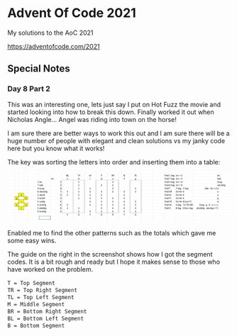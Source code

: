 # Advent Of Code 2021

My solutions to the AoC 2021

https://adventofcode.com/2021

## Special Notes

### Day 8 Part 2

This was an interesting one, lets just say I put on Hot Fuzz the movie and started looking into how to break this down.  Finally worked it out when Nicholas Angle... Angel was riding into town on the horse!

I am sure there are better ways to work this out and I am sure there will be a huge number of people with elegant and clean solutions vs my janky code here but you know what it works!

The key was sorting the letters into order and inserting them into a table:

![Spreadsheet Doc](./Day8/spreadsheet.png)

Enabled me to find the other patterns such as the totals which gave me some easy wins.

The guide on the right in the screenshot shows how I got the segment codes.  It is a bit rough and ready but I hope it makes sense to those who have worked on the problem.

```plain
T = Top Segment
TR = Top Right Segment
TL = Top Left Segment
M = Middle Segment
BR = Bottom Right Segment
BL = Bottom Left Segment
B = Bottom Segment
```